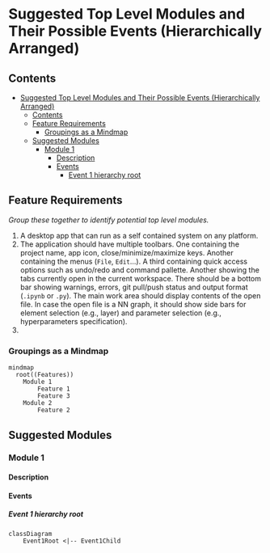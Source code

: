 # Suggested Top Level Modules and Their Possible Events (Hierarchically Arranged)

## Contents

- [Suggested Top Level Modules and Their Possible Events (Hierarchically Arranged)](#suggested-top-level-modules-and-their-possible-events-hierarchically-arranged)
  - [Contents](#contents)
  - [Feature Requirements](#feature-requirements)
    - [Groupings as a Mindmap](#groupings-as-a-mindmap)
  - [Suggested Modules](#suggested-modules)
    - [Module 1](#module-1)
      - [Description](#description)
      - [Events](#events)
        - [Event 1 hierarchy root](#event-1-hierarchy-root)

## Feature Requirements

_Group these together to identify potential top level modules._

1. A desktop app that can run as a self contained system on any platform.
2. The application should have multiple toolbars. One containing the project name, app icon, close/minimize/maximize keys. Another containing the menus (`File`, `Edit`...). A third containing quick access options such as undo/redo and command pallette. Another showing the tabs currently open in the current workspace. There should be a bottom bar showing warnings, errors, git pull/push status and output format (`.ipynb` or `.py`). The main work area should display contents of the open file. In case the open file is a NN graph, it should show side bars for element selection (e.g., layer) and parameter selection (e.g., hyperparameters specification).
3. 

### Groupings as a Mindmap

```mermaid
mindmap
  root((Features))
    Module 1
        Feature 1
        Feature 3
    Module 2
        Feature 2
```

## Suggested Modules

### Module 1

#### Description

#### Events

##### Event 1 hierarchy root

```mermaid
classDiagram
    Event1Root <|-- Event1Child
```
